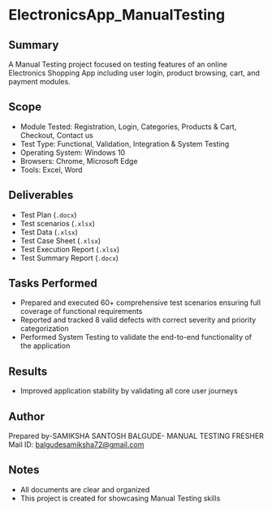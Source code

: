 # ElectronicsApp_ManualTesting

## Summary
A Manual Testing project focused on testing features of an online Electronics Shopping App including user login, product browsing, cart, and payment modules.

## Scope
- Module Tested: Registration, Login, Categories, Products & Cart, Checkout, Contact us 
- Test Type: Functional, Validation, Integration & System Testing
- Operating System: Windows 10
- Browsers: Chrome, Microsoft Edge
- Tools: Excel, Word

## Deliverables
- Test Plan (`.docx`)
- Test scenarios (`.xlsx`)
- Test Data (`.xlsx`)
- Test Case Sheet (`.xlsx`)
- Test Execution Report (`.xlsx`)  
- Test Summary Report (`.docx`)

## Tasks Performed

- Prepared and executed 60+ comprehensive test scenarios ensuring full coverage of functional requirements  
- Reported and tracked 8 valid defects with correct severity and priority categorization  
- Performed System Testing to validate the end-to-end functionality of the application

## Results
- Improved application stability by validating all core user journeys  

## Author
Prepared by-SAMIKSHA SANTOSH BALGUDE- MANUAL TESTING FRESHER  
Mail ID: balgudesamiksha72@gmail.com

## Notes
- All documents are clear and organized
- This project is created for showcasing Manual Testing skills



